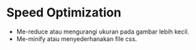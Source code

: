 # Speed Optimization

- Me-reduce atau mengurangi ukuran pada gambar lebih kecil.
- Me-minify atau menyederhanakan file css.